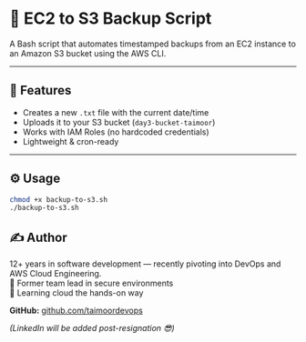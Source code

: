 # 🔁 EC2 to S3 Backup Script

A Bash script that automates timestamped backups from an EC2 instance to an Amazon S3 bucket using the AWS CLI.

---

## 🚀 Features

- Creates a new `.txt` file with the current date/time
- Uploads it to your S3 bucket (`day3-bucket-taimoor`)
- Works with IAM Roles (no hardcoded credentials)
- Lightweight & cron-ready

---

## ⚙️ Usage

```bash
chmod +x backup-to-s3.sh
./backup-to-s3.sh
```

## ✍️ Author

12+ years in software development — recently pivoting into DevOps and AWS Cloud Engineering.  
🔹 Former team lead in secure environments  
🔹 Learning cloud the hands-on way  

**GitHub:** [github.com/taimoordevops](https://github.com/taimoordevops)

*(LinkedIn will be added post-resignation 😎)*
